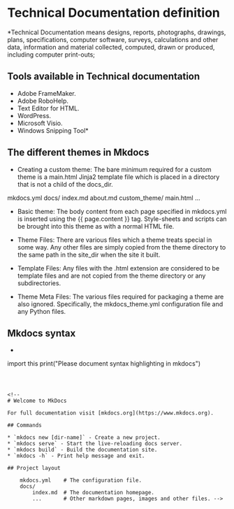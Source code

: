 # Technical Documentation definition

*Technical Documentation means designs, reports, photographs, drawings, plans, specifications, computer software, surveys, calculations and other data, information and material collected, computed, drawn or produced, including computer print-outs;

## Tools available in Technical documentation 

* Adobe FrameMaker.
* Adobe RoboHelp.
* Text Editor for HTML.
* WordPress.
* Microsoft Visio.
* Windows Snipping Tool*

## The different themes in Mkdocs

* Creating a custom theme: The bare minimum required for a custom theme is a main.html Jinja2 template file which is placed in a directory that is not a child of the docs_dir. 

mkdocs.yml
docs/
    index.md
    about.md
custom_theme/
    main.html
    ...

* Basic theme: The body content from each page specified in mkdocs.yml is inserted using the {{ page.content }} tag. Style-sheets and scripts can be brought into this theme as with a normal HTML file. 

* Theme Files: There are various files which a theme treats special in some way. Any other files are simply copied from the theme directory to the same path in the site_dir when the site it built.

* Template Files: Any files with the .html extension are considered to be template files and are not copied from the theme directory or any subdirectories. 

* Theme Meta Files: The various files required for packaging a theme are also ignored. Specifically, the mkdocs_theme.yml configuration file and any Python files.



## Mkdocs syntax

* ```py
import this
print("Please document syntax highlighting in mkdocs")
```



<!-- 
# Welcome to MkDocs

For full documentation visit [mkdocs.org](https://www.mkdocs.org).

## Commands

* `mkdocs new [dir-name]` - Create a new project.
* `mkdocs serve` - Start the live-reloading docs server.
* `mkdocs build` - Build the documentation site.
* `mkdocs -h` - Print help message and exit.

## Project layout

    mkdocs.yml    # The configuration file.
    docs/
        index.md  # The documentation homepage.
        ...       # Other markdown pages, images and other files. -->
